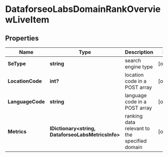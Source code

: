 # DataforseoLabsDomainRankOverviewLiveItem


## Properties

| Name | Type | Description | Notes |
|------------ | ------------- | ------------- | -------------|
**SeType** | **string** | search engine type |[optional]|
**LocationCode** | **int?** | location code in a POST array |[optional]|
**LanguageCode** | **string** | language code in a POST array |[optional]|
**Metrics** | **IDictionary<string, DataforseoLabsMetricsInfo>** | ranking data relevant to the specified domain |[optional]|